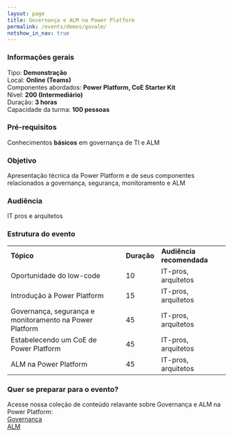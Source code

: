 ```yaml
---
layout: page
title: Governança e ALM na Power Platform
permalink: /events/demos/govalm/
notshow_in_nav: true
---
```


### Informações gerais

Tipo: **Demonstração**  
Local: **Online (Teams)**  
Componentes abordados: **Power Platform, CoE Starter Kit**  
Nível: **200 (Intermediário)**  
Duração: **3 horas**  
Capacidade da turma: **100 pessoas**  

### Pré-requisitos

Conhecimentos **básicos** em governança de TI e ALM

### Objetivo

Apresentação técnica da Power Platform e de seus componentes relacionados a governança, segurança, monitoramento e ALM

### Audiência

IT pros e arquitetos

### Estrutura do evento

<table class="tablewborders">
<tbody align="left">
  <tr>
    <td><b>Tópico</b></td>
    <td><b>Duração</b></td>
    <td><b>Audiência recomendada</b></td>
  </tr>
  <tr>
    <td>Oportunidade do low-code</td>
    <td>10</td>
    <td>IT-pros, arquitetos</td>
  </tr>
  <tr>
    <td>Introdução à Power Platform</td>
    <td>15</td>
    <td>IT-pros, arquitetos</td>
  </tr>
  <tr>
    <td>Governança, segurança e monitoramento na Power Platform</td>
    <td>45</td>
    <td>IT-pros, arquitetos</td>
  </tr>
  <tr>
    <td>Estabelecendo um CoE de Power Platform</td>
    <td>45</td>
    <td>IT-pros, arquitetos</td>
  </tr>
  <tr>
    <td>ALM na Power Platform</td>
    <td>45</td>
    <td>IT-pros, arquitetos</td>
  </tr>  
</tbody>
</table>

### Quer se preparar para o evento?

Acesse nossa coleção de conteúdo relavante sobre Governança e ALM na Power Platform:  
[Governança](../../../getready/governance)  
[ALM](../../../getready/alm)
